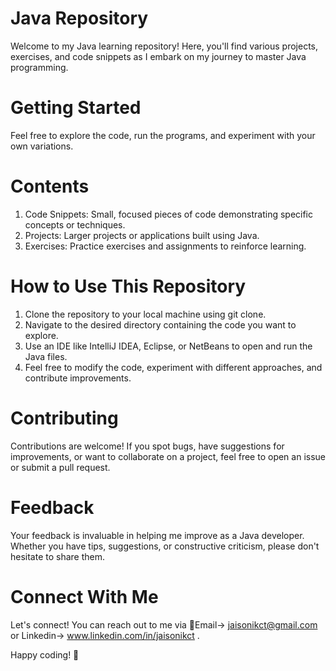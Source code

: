 # Java Repository 
Welcome to my Java learning repository! Here, you'll find various projects, exercises, and code snippets as I embark on my journey to master Java programming.

# Getting Started 
Feel free to explore the code, run the programs, and experiment with your own variations.

# Contents

1. Code Snippets: Small, focused pieces of code demonstrating specific concepts or techniques.
2. Projects: Larger projects or applications built using Java.
3. Exercises: Practice exercises and assignments to reinforce learning. 
# How to Use This Repository
1. Clone the repository to your local machine using git clone.
2. Navigate to the desired directory containing the code you want to explore.
3. Use an IDE like IntelliJ IDEA, Eclipse, or NetBeans to open and run the Java files.
4. Feel free to modify the code, experiment with different approaches, and contribute improvements. 

# Contributing
Contributions are welcome! If you spot bugs, have suggestions for improvements, or want to collaborate on a project, feel free to open an issue or submit a pull request.

# Feedback
Your feedback is invaluable in helping me improve as a Java developer. Whether you have tips, suggestions, or constructive criticism, please don't hesitate to share them.

# Connect With Me
Let's connect! You can reach out to me via 📧Email-> jaisonikct@gmail.com or Linkedin-> www.linkedin.com/in/jaisonikct .

Happy coding! 🚀
